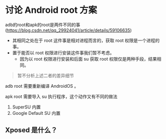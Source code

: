 # 讨论 Android root 方案

adb的root和apk的root是两件不同的事(https://blog.csdn.net/qq_29924041/article/details/59106635)
- 其相同之处在于 root 这件事是相对进程而言的，获取 root 权限是一个进程的事。
- 置于能否以 root 权限进行安装这件事我们暂不考虑。
    - 因为以 root 权限进行安装和后面 su 获取 root 权限仅是两种手段，结果相同。

> 暂不分析上述二者的差异细节

adb root 需要重新编译 AndroidOS 。

apk root 需要导入 su 执行程序，这个动作又有不同的做法
1. SuperSU 内置
2. Google Default SU 内置

Xposed 是什么？
- 



